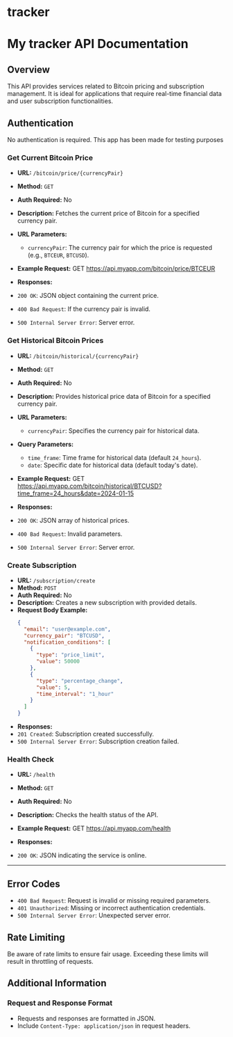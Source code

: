 # tracker

# My tracker API Documentation

## Overview
This API provides services related to Bitcoin pricing and subscription management. It is ideal for applications that require real-time financial data and user subscription functionalities.

## Authentication
No authentication is required. This app has been made for testing purposes

### Get Current Bitcoin Price
- **URL:** `/bitcoin/price/{currencyPair}`
- **Method:** `GET`
- **Auth Required:** No
- **Description:** Fetches the current price of Bitcoin for a specified currency pair.
- **URL Parameters:**
  - `currencyPair`: The currency pair for which the price is requested (e.g., `BTCEUR`, `BTCUSD`).
- **Example Request:**
GET https://api.myapp.com/bitcoin/price/BTCEUR

- **Responses:**
- `200 OK`: JSON object containing the current price.
- `400 Bad Request`: If the currency pair is invalid.
- `500 Internal Server Error`: Server error.

### Get Historical Bitcoin Prices
- **URL:** `/bitcoin/historical/{currencyPair}`
- **Method:** `GET`
- **Auth Required:** No
- **Description:** Provides historical price data of Bitcoin for a specified currency pair.
- **URL Parameters:**
  - `currencyPair`: Specifies the currency pair for historical data.
- **Query Parameters:**
  - `time_frame`: Time frame for historical data (default `24_hours`).
  - `date`: Specific date for historical data (default today's date).
- **Example Request:** 
GET https://api.myapp.com/bitcoin/historical/BTCUSD?time_frame=24_hours&date=2024-01-15

- **Responses:**
- `200 OK`: JSON array of historical prices.
- `400 Bad Request`: Invalid parameters.
- `500 Internal Server Error`: Server error.

### Create Subscription
- **URL:** `/subscription/create`
- **Method:** `POST`
- **Auth Required:** No
- **Description:** Creates a new subscription with provided details.
- **Request Body Example:** 
  ```json
  {
    "email": "user@example.com",
    "currency_pair": "BTCUSD",
    "notification_conditions": [
      {
        "type": "price_limit",
        "value": 50000
      },
      {
        "type": "percentage_change",
        "value": 5,
        "time_interval": "1_hour"
      }
    ]
  }
- **Responses:**
- `201 Created`:  Subscription created successfully.
- `500 Internal Server Error`: Subscription creation failed.

### Health Check
- **URL:** `/health`
- **Method:** `GET`
- **Auth Required:** No
- **Description:** Checks the health status of the API.
- **Example Request:** 
GET https://api.myapp.com/health

- **Responses:**
- `200 OK`: JSON indicating the service is online.

---

## Error Codes
- `400 Bad Request`: Request is invalid or missing required parameters.
- `401 Unauthorized`: Missing or incorrect authentication credentials.
- `500 Internal Server Error`: Unexpected server error.

## Rate Limiting
Be aware of rate limits to ensure fair usage. Exceeding these limits will result in throttling of requests.

## Additional Information

### Request and Response Format
- Requests and responses are formatted in JSON.
- Include `Content-Type: application/json` in request headers.
